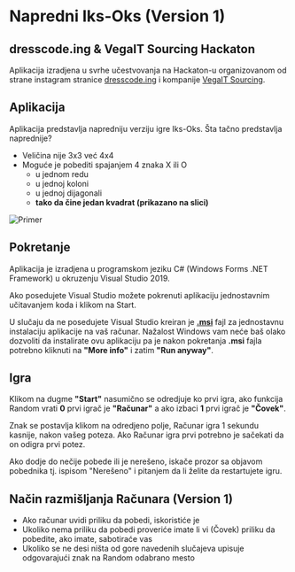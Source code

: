 # Napredni Iks-Oks (Version 1)

## dresscode.ing & VegaIT Sourcing Hackaton

Aplikacija izradjena u svrhe učestvovanja na Hackaton-u organizovanom od strane instagram stranice [dresscode.ing](https://www.instagram.com/dresscode.ing/) i kompanije [VegaIT Sourcing](https://www.instagram.com/vegaitsourcing/).

## Aplikacija

Aplikacija predstavlja napredniju verziju igre Iks-Oks. Šta tačno predstavlja naprednije?

- Veličina nije 3x3 već 4x4
- Moguće je pobediti spajanjem 4 znaka X ili O
    - u jednom redu
    - u jednoj koloni
    - u jednoj dijagonali
    - **tako da čine jedan kvadrat (prikazano na slici)**

![Primer](https://user-images.githubusercontent.com/39384168/103683284-495f5e00-4f8a-11eb-8dff-8c4819d7f565.png)


## Pokretanje
Aplikacija je izradjena u programskom jeziku C# (Windows Forms .NET Framework) u okruzenju Visual Studio 2019.

Ako posedujete Visual Studio možete pokrenuti aplikaciju jednostavnim učitavanjem koda i klikom na Start.

U slučaju da ne posedujete Visual Studio kreiran je [**.msi**](https://github.com/tepke22/advanced-tic-tac-toe/blob/master/AdvancedTicTacToeSetup.msi) fajl za jednostavnu instalaciju aplikacije na vaš računar. Nažalost Windows vam neće baš olako dozvoliti da instalirate ovu aplikaciju pa je nakon pokretanja **.msi** fajla potrebno kliknuti na **"More info"** i zatim **"Run anyway"**.

## Igra
Klikom na dugme **"Start"** nasumično se odredjuje ko prvi igra, ako funkcija Random vrati **0** prvi igrač je **"Računar"** a ako izbaci **1** prvi igrač je **"Čovek"**.

Znak se postavlja klikom na odredjeno polje, Računar igra 1 sekundu kasnije, nakon vašeg poteza. Ako Računar igra prvi potrebno je sačekati da on odigra prvi potez.

Ako dodje do nečije pobede ili je nerešeno, iskače prozor sa objavom pobednika tj. ispisom "Nerešeno" i pitanjem da li želite da restartujete igru.

## Način razmišljanja Računara (Version 1)

- Ako računar uvidi priliku da pobedi, iskoristiće je
- Ukoliko nema priliku da pobedi proveriće imate li vi (Čovek) priliku da pobedite, ako imate, sabotiraće vas
- Ukoliko se ne desi ništa od gore navedenih slučajeva upisuje odgovarajući znak na Random odabrano mesto